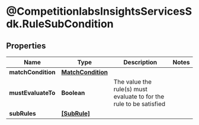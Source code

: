 # @CompetitionlabsInsightsServicesSdk.RuleSubCondition

## Properties

Name | Type | Description | Notes
------------ | ------------- | ------------- | -------------
**matchCondition** | [**MatchCondition**](MatchCondition.md) |  | 
**mustEvaluateTo** | **Boolean** | The value the rule(s) must evaluate to for the rule to be satisfied | 
**subRules** | [**[SubRule]**](SubRule.md) |  | 


